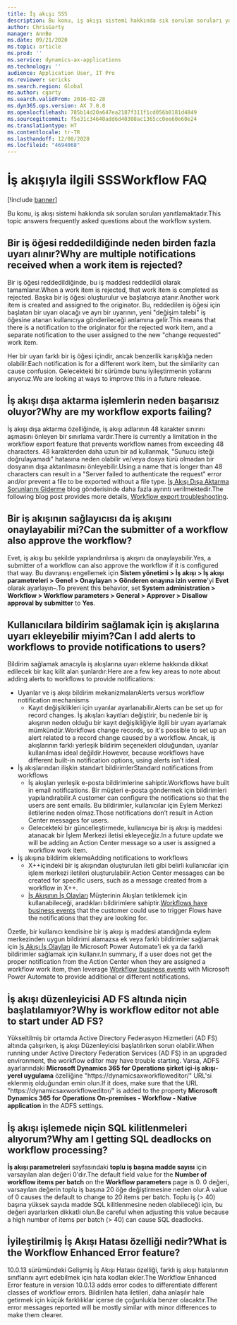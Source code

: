 ```yaml
---
title: İş akışı SSS
description: Bu konu, iş akışı sistemi hakkında sık sorulan soruları yanıtlamaktadır.
author: ChrisGarty
manager: AnnBe
ms.date: 09/21/2020
ms.topic: article
ms.prod: ''
ms.service: dynamics-ax-applications
ms.technology: ''
audience: Application User, IT Pro
ms.reviewer: sericks
ms.search.region: Global
ms.author: cgarty
ms.search.validFrom: 2016-02-28
ms.dyn365.ops.version: AX 7.0.0
ms.openlocfilehash: 785b14d20a647ea2187f311f1cd056b8181d4849
ms.sourcegitcommit: f5e31c34640add6d40308ac1365cc0ee60e60e24
ms.translationtype: HT
ms.contentlocale: tr-TR
ms.lasthandoff: 12/08/2020
ms.locfileid: "4694068"
---
```

# <a name="workflow-faq"></a><span data-ttu-id="b6210-103">İş akışıyla ilgili SSS</span><span class="sxs-lookup"><span data-stu-id="b6210-103">Workflow FAQ</span></span>

[!include [banner](../includes/banner.md)]

<span data-ttu-id="b6210-104">Bu konu, iş akışı sistemi hakkında sık sorulan soruları yanıtlamaktadır.</span><span class="sxs-lookup"><span data-stu-id="b6210-104">This topic answers frequently asked questions about the workflow system.</span></span>

## <a name="why-are-multiple-notifications-received-when-a-work-item-is-rejected"></a><span data-ttu-id="b6210-105">Bir iş öğesi reddedildiğinde neden birden fazla uyarı alınır?</span><span class="sxs-lookup"><span data-stu-id="b6210-105">Why are multiple notifications received when a work item is rejected?</span></span>
<span data-ttu-id="b6210-106">Bir iş öğesi reddedildiğinde, bu iş maddesi reddedildi olarak tamamlanır.</span><span class="sxs-lookup"><span data-stu-id="b6210-106">When a work item is rejected, that work item is completed as rejected.</span></span> <span data-ttu-id="b6210-107">Başka bir iş öğesi oluşturulur ve başlatıcıya atanır.</span><span class="sxs-lookup"><span data-stu-id="b6210-107">Another work item is created and assigned to the originator.</span></span> <span data-ttu-id="b6210-108">Bu, reddedilen iş öğesi için başlatan bir uyarı olacağı ve ayrı bir uyarının, yeni "değişim talebi" iş öğesine atanan kullanıcıya gönderileceği anlamına gelir.</span><span class="sxs-lookup"><span data-stu-id="b6210-108">This means that there is a notification to the originator for the rejected work item, and a separate notification to the user assigned to the new "change requested" work item.</span></span> 

<span data-ttu-id="b6210-109">Her bir uyarı farklı bir iş öğesi içindir, ancak benzerlik karışıklığa neden olabilir.</span><span class="sxs-lookup"><span data-stu-id="b6210-109">Each notification is for a different work item, but the similarity can cause confusion.</span></span> <span data-ttu-id="b6210-110">Gelecekteki bir sürümde bunu iyileştirmenin yollarını arıyoruz.</span><span class="sxs-lookup"><span data-stu-id="b6210-110">We are looking at ways to improve this in a future release.</span></span>

## <a name="why-are-my-workflow-exports-failing"></a><span data-ttu-id="b6210-111">İş akışı dışa aktarma işlemlerin neden başarısız oluyor?</span><span class="sxs-lookup"><span data-stu-id="b6210-111">Why are my workflow exports failing?</span></span>
<span data-ttu-id="b6210-112">İş akışı dışa aktarma özelliğinde, iş akışı adlarının 48 karakter sınırını aşmasını önleyen bir sınırlama vardır.</span><span class="sxs-lookup"><span data-stu-id="b6210-112">There is currently a limitation in the workflow export feature that prevents workflow names from exceeding 48 characters.</span></span> <span data-ttu-id="b6210-113">48 karakterden daha uzun bir ad kullanmak, "Sunucu isteği doğrulayamadı" hatasına neden olabilir ve/veya dosya türü olmadan bir dosyanın dışa aktarılmasını önleyebilir.</span><span class="sxs-lookup"><span data-stu-id="b6210-113">Using a name that is longer than 48 characters can result in a "Server failed to authenticate the request" error and/or prevent a file to be exported  without a file type.</span></span> <span data-ttu-id="b6210-114">[İş Akışı Dışa Aktarma Sorunlarını Giderme](https://community.dynamics.com/ax/b/elandaxdynamicsaxupgradesanddevelopment/archive/2019/04/10/workflow-export-troubleshooting) blog gönderisinde daha fazla ayrıntı verilmektedir.</span><span class="sxs-lookup"><span data-stu-id="b6210-114">The following blog post provides more details, [Workflow export troubleshooting](https://community.dynamics.com/ax/b/elandaxdynamicsaxupgradesanddevelopment/archive/2019/04/10/workflow-export-troubleshooting).</span></span>

## <a name="can-the-submitter-of-a-workflow-also-approve-the-workflow"></a><span data-ttu-id="b6210-115">Bir iş akışının sağlayıcısı da iş akışını onaylayabilir mi?</span><span class="sxs-lookup"><span data-stu-id="b6210-115">Can the submitter of a workflow also approve the workflow?</span></span>
<span data-ttu-id="b6210-116">Evet, iş akışı bu şekilde yapılandırılırsa iş akışını da onaylayabilir.</span><span class="sxs-lookup"><span data-stu-id="b6210-116">Yes, a submitter of a workflow can also approve the workflow if it is configured that way.</span></span> <span data-ttu-id="b6210-117">Bu davranışı engellemek için **Sistem yönetimi > İş akışı > İş akışı parametreleri > Genel > Onaylayan > Gönderen onayına izin verme**'yi **Evet** olarak ayarlayın–.</span><span class="sxs-lookup"><span data-stu-id="b6210-117">To prevent this behavior, set **System administration > Workflow > Workflow parameters > General > Approver > Disallow approval by submitter** to **Yes**.</span></span>

## <a name="can-i-add-alerts-to-workflows-to-provide-notifications-to-users"></a><span data-ttu-id="b6210-118">Kullanıcılara bildirim sağlamak için iş akışlarına uyarı ekleyebilir miyim?</span><span class="sxs-lookup"><span data-stu-id="b6210-118">Can I add alerts to workflows to provide notifications to users?</span></span>
<span data-ttu-id="b6210-119">Bildirim sağlamak amacıyla iş akışlarına uyarı ekleme hakkında dikkat edilecek bir kaç kilit alan şunlardır:</span><span class="sxs-lookup"><span data-stu-id="b6210-119">Here are a few key areas to note about adding alerts to workflows to provide notifications:</span></span>
- <span data-ttu-id="b6210-120">Uyarılar ve iş akışı bildirim mekanizmaları</span><span class="sxs-lookup"><span data-stu-id="b6210-120">Alerts versus workflow notification mechanisms</span></span>
    - <span data-ttu-id="b6210-121">Kayıt değişiklikleri için uyarılar ayarlanabilir.</span><span class="sxs-lookup"><span data-stu-id="b6210-121">Alerts can be set up for record changes.</span></span> <span data-ttu-id="b6210-122">İş akışları kayıtları değiştirir, bu nedenle bir iş akışının neden olduğu bir kayıt değişikliğiyle ilgili bir uyarı ayarlamak mümkündür.</span><span class="sxs-lookup"><span data-stu-id="b6210-122">Workflows change records, so it's possible to set up an alert related to a record change caused by a workflow.</span></span> <span data-ttu-id="b6210-123">Ancak, iş akışlarının farklı yerleşik bildirim seçenekleri olduğundan, uyarılar kullanılması ideal değildir.</span><span class="sxs-lookup"><span data-stu-id="b6210-123">However, because workflows have different built-in notification options, using alerts isn’t ideal.</span></span>
- <span data-ttu-id="b6210-124">İş akışlarından ilişkin standart bildirimler</span><span class="sxs-lookup"><span data-stu-id="b6210-124">Standard notifications from workflows</span></span> 
    - <span data-ttu-id="b6210-125">İş akışları yerleşik e-posta bildirimlerine sahiptir.</span><span class="sxs-lookup"><span data-stu-id="b6210-125">Workflows have built in email notifications.</span></span> <span data-ttu-id="b6210-126">Bir müşteri e-posta göndermek için bildirimleri yapılandırabilir.</span><span class="sxs-lookup"><span data-stu-id="b6210-126">A customer can configure the notifications so that the users are sent emails.</span></span> <span data-ttu-id="b6210-127">Bu bildirimler, kullanıcılar için Eylem Merkezi iletilerine neden olmaz.</span><span class="sxs-lookup"><span data-stu-id="b6210-127">Those notifications don’t result in Action Center messages for users.</span></span>
    - <span data-ttu-id="b6210-128">Gelecekteki bir güncelleştirmede, kullanıcıya bir iş akışı iş maddesi atanacak bir İşlem Merkezi iletisi ekleyeceğiz.</span><span class="sxs-lookup"><span data-stu-id="b6210-128">In a future update we will be adding an Action Center message so a user is assigned a workflow work item.</span></span> 
- <span data-ttu-id="b6210-129">İş akışına bildirim ekleme</span><span class="sxs-lookup"><span data-stu-id="b6210-129">Adding notifications to workflows</span></span>
    - <span data-ttu-id="b6210-130">X++içindeki bir iş akışından oluşturulan ileti gibi belirli kullanıcılar için işlem merkezi iletileri oluşturulabilir.</span><span class="sxs-lookup"><span data-stu-id="b6210-130">Action Center messages can be created for specific users, such as a message created from a workflow in X++.</span></span>
    - <span data-ttu-id="b6210-131">[İş Akışının İş Olayları](https://docs.microsoft.com/dynamics365/unified-operations/dev-itpro/business-events/business-events-workflow) Müşterinin Akışları tetiklemek için kullanabileceği, aradıkları bildirimlere sahiptir.</span><span class="sxs-lookup"><span data-stu-id="b6210-131">[Workflows have business events](https://docs.microsoft.com/dynamics365/unified-operations/dev-itpro/business-events/business-events-workflow) that the customer could use to trigger Flows have the notifications that they are looking for.</span></span>   

<span data-ttu-id="b6210-132">Özetle, bir kullanıcı kendisine bir iş akışı iş maddesi atandığında eylem merkezinden uygun bildirimi alamazsa ek veya farklı bildirimler sağlamak için [İş Akışı İş Olayları](https://docs.microsoft.com/dynamics365/unified-operations/dev-itpro/business-events/business-events-workflow) ile Microsoft Power Automate'i ek ya da farklı bildirimler sağlamak için kullanır.</span><span class="sxs-lookup"><span data-stu-id="b6210-132">In summary, if a user does not get the proper notification from the Action Center when they are assigned a workflow work item, then leverage [Workflow business events](https://docs.microsoft.com/dynamics365/unified-operations/dev-itpro/business-events/business-events-workflow) with Microsoft Power Automate to provide additional or different notifications.</span></span>

## <a name="why-is-workflow-editor-not-able-to-start-under-ad-fs"></a><span data-ttu-id="b6210-133">İş akışı düzenleyicisi AD FS altında niçin başlatılamıyor?</span><span class="sxs-lookup"><span data-stu-id="b6210-133">Why is workflow editor not able to start under AD FS?</span></span>
<span data-ttu-id="b6210-134">Yükseltilmiş bir ortamda Active Directory Federasyon Hizmetleri (AD FS) altında çalışırken, iş akışı Düzenleyicisi başlatılırken sorun olabilir.</span><span class="sxs-lookup"><span data-stu-id="b6210-134">When running under Active Directory Federation Services (AD FS) in an upgraded environment, the workflow editor may have trouble starting.</span></span> <span data-ttu-id="b6210-135">Varsa, ADFS ayarlarındaki **Microsoft Dynamics 365 for Operations şirket içi-iş akışı-yerel uygulama** özelliğine "https://dynamicsaxworkfloweditor/" URL'si eklenmiş olduğundan emin olun.</span><span class="sxs-lookup"><span data-stu-id="b6210-135">If it does, make sure that the URL "https://dynamicsaxworkfloweditor/" is added to the property **Microsoft Dynamics 365 for Operations On-premises - Workflow - Native application** in the ADFS settings.</span></span>

## <a name="why-am-i-getting-sql-deadlocks-on-workflow-processing"></a><span data-ttu-id="b6210-136">İş akışı işlemede niçin SQL kilitlenmeleri alıyorum?</span><span class="sxs-lookup"><span data-stu-id="b6210-136">Why am I getting SQL deadlocks on workflow processing?</span></span> 
<span data-ttu-id="b6210-137">**İş akışı parametreleri** sayfasındaki **toplu iş başına madde sayısı** için varsayılan alan değeri 0'dır.</span><span class="sxs-lookup"><span data-stu-id="b6210-137">The default field value for the **Number of workflow items per batch** on the **Workflow parameters** page is 0.</span></span> <span data-ttu-id="b6210-138">0 değeri, varsayılan değerin toplu iş başına 20 öğe değiştirmesine neden olur.</span><span class="sxs-lookup"><span data-stu-id="b6210-138">A value of 0 causes the  default to change to 20 items per batch.</span></span> <span data-ttu-id="b6210-139">Toplu iş (> 40) başına yüksek sayıda madde SQL kilitlenmesine neden olabileceği için, bu değeri ayarlarken dikkatli olun.</span><span class="sxs-lookup"><span data-stu-id="b6210-139">Be careful when adjusting this value because a high number of items per batch (> 40) can cause SQL deadlocks.</span></span>

## <a name="what-is-the-workflow-enhanced-error-feature"></a><span data-ttu-id="b6210-140">İyileştirilmiş İş Akışı Hatası özelliği nedir?</span><span class="sxs-lookup"><span data-stu-id="b6210-140">What is the Workflow Enhanced Error feature?</span></span>
<span data-ttu-id="b6210-141">10.0.13 sürümündeki Gelişmiş İş Akışı Hatası özelliği, farklı iş akışı hatalarının sınıflarını ayırt edebilmek için hata kodları ekler.</span><span class="sxs-lookup"><span data-stu-id="b6210-141">The Workflow Enhanced Error feature in version 10.0.13 adds error codes to differentiate different classes of workflow errors.</span></span> <span data-ttu-id="b6210-142">Bildirilen hata iletileri, daha anlaşılır hale getirmek için küçük farklılıklar içerse de çoğunlukla benzer olacaktır.</span><span class="sxs-lookup"><span data-stu-id="b6210-142">The error messages reported will be mostly similar with minor differences to make them clearer.</span></span>
